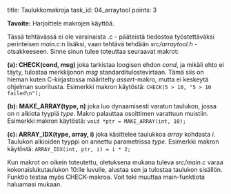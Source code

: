 title: Taulukkomakroja
task_id: 04_arraytool
points: 3

**Tavoite:** Harjoittele makrojen käyttöä.

Tässä tehtävässä ei ole varsinaista .c - pääteistä tiedostoa
työstettäväksi perinteisen _main.c_:n lisäksi, vaan tehtävä tehdään
_src/arraytool.h_ - otsakkeeseen. Sinne sinun tulee toteuttaa
seuraavat makrot:

**(a): CHECK(cond, msg)** joka tarkistaa loogisen ehdon _cond_, ja
mikäli ehto ei täyty, tulostaa merkkijonon _msg_
standarditulostevirtaan. Tämä siis on hieman kuten C-kirjastossa
määritelty _assert_-makro, mutta ei keskeytä ohjelman
suoritusta. Esimerkki makron käytöstä: `CHECK(5 > 10, "5 > 10
  failed\n");`

**(b): MAKE_ARRAY(type, n)** joka luo dynaamisesti varatun taulukon,
jossa on _n_ alkiota tyypiä _type_. Makro palauttaa osoittimen
varattuun muistiin. Esimerkki makron käytöstä: `void *ptr =
  MAKE_ARRAY(int, 10);`

**(c): ARRAY_IDX(type, array, i)** joka käsittelee taulukkoa _array_
kohdasta _i_. Taulukon alkioiden tyyppi on annettu parametrissa
_type_. Esimerkki makron käytöstä: `ARRAY_IDX(int, ptr,
  i) = i * 2;`

Kun makrot on oikein toteutettu, oletuksena mukana tuleva _src/main.c_
varaa kokonaislukutaulukon 10:lle luvulle, alustaa sen ja tulostaa
taulukon sisällön. Funktio testaa myös CHECK-makroa. Voit toki muuttaa
main-funktiota haluamasi mukaan.
